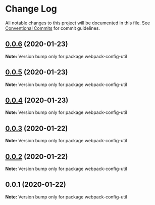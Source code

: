 # Change Log

All notable changes to this project will be documented in this file.
See [Conventional Commits](https://conventionalcommits.org) for commit guidelines.

## [0.0.6](https://github.com/elmpp/peartree/compare/webpack-config-util@0.0.5...webpack-config-util@0.0.6) (2020-01-23)

**Note:** Version bump only for package webpack-config-util





## [0.0.5](https://github.com/elmpp/peartree/compare/webpack-config-util@0.0.4...webpack-config-util@0.0.5) (2020-01-23)

**Note:** Version bump only for package webpack-config-util





## [0.0.4](https://github.com/elmpp/peartree/compare/webpack-config-util@0.0.3...webpack-config-util@0.0.4) (2020-01-23)

**Note:** Version bump only for package webpack-config-util





## [0.0.3](https://github.com/elmpp/peartree/compare/webpack-config-util@0.0.2...webpack-config-util@0.0.3) (2020-01-22)

**Note:** Version bump only for package webpack-config-util





## [0.0.2](https://github.com/elmpp/peartree/compare/webpack-config-util@0.0.1...webpack-config-util@0.0.2) (2020-01-22)

**Note:** Version bump only for package webpack-config-util





## 0.0.1 (2020-01-22)

**Note:** Version bump only for package webpack-config-util

